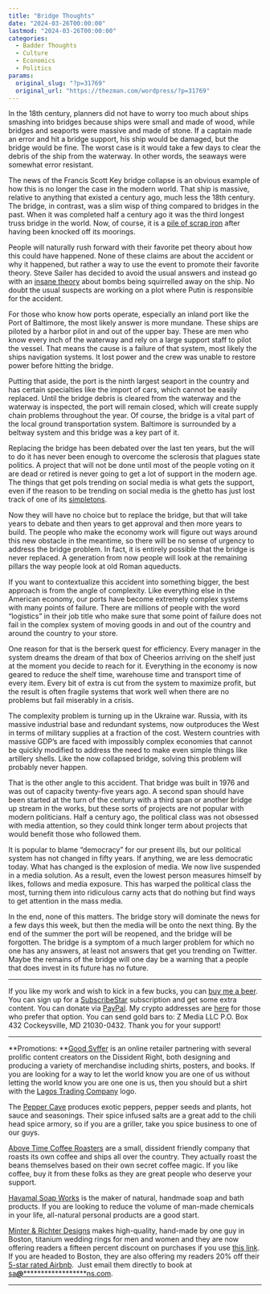 ```yaml
---
title: "Bridge Thoughts"
date: "2024-03-26T00:00:00"
lastmod: "2024-03-26T00:00:00"
categories:
  - Badder Thoughts
  - Culture
  - Economics
  - Politics
params:
  original_slug: "?p=31769"
  original_url: "https://thezman.com/wordpress/?p=31769"
---
```


In the 18th century, planners did not have to worry too much about ships
smashing into bridges because ships were small and made of wood, while
bridges and seaports were massive and made of stone. If a captain made
an error and hit a bridge support, his ship would be damaged, but the
bridge would be fine. The worst case is it would take a few days to
clear the debris of the ship from the waterway. In other words, the
seaways were somewhat error resistant.

The news of the Francis Scott Key bridge collapse is an obvious example
of how this is no longer the case in the modern world. That ship is
massive, relative to anything that existed a century ago, much less the
18th century. The bridge, in contrast, was a slim wisp of thing compared
to bridges in the past. When it was completed half a century ago it was
the third longest truss bridge in the world. Now, of course, it is a
[pile of scrap
iron](https://www.dailymail.co.uk/news/article-13239111/Maryland-Key-Bridge-collapses-struck-large-container-ship.html)
after having been knocked off its moorings.

People will naturally rush forward with their favorite pet theory about
how this could have happened. None of these claims are about the
accident or why it happened, but rather a way to use the event to
promote their favorite theory. Steve Sailer has decided to avoid the
usual answers and instead go with an
<a href="https://www.unz.com/isteve/this-is-bad-2/" rel="noopener"
target="_blank">insane theory</a> about bombs being squirrelled away on
the ship. No doubt the usual suspects are working on a plot where Putin
is responsible for the accident.

For those who know how ports operate, especially an inland port like the
Port of Baltimore, the most likely answer is more mundane. These ships
are piloted by a harbor pilot in and out of the upper bay. These are men
who know every inch of the waterway and rely on a large support staff to
pilot the vessel. That means the cause is a failure of that system, most
likely the ships navigation systems. It lost power and the crew was
unable to restore power before hitting the bridge.

Putting that aside, the port is the ninth largest seaport in the country
and has certain specialties like the import of cars, which cannot be
easily replaced. Until the bridge debris is cleared from the waterway
and the waterway is inspected, the port will remain closed, which will
create supply chain problems throughout the year. Of course, the bridge
is a vital part of the local ground transportation system. Baltimore is
surrounded by a beltway system and this bridge was a key part of it.

Replacing the bridge has been debated over the last ten years, but the
will to do it has never been enough to overcome the sclerosis that
plagues state politics. A project that will not be done until most of
the people voting on it are dead or retired is never going to get a lot
of support in the modern age. The things that get pols trending on
social media is what gets the support, even if the reason to be trending
on social media is the ghetto has just lost track of one of its <a
href="https://www.c-span.org/video/?c5101302/rep-crockett-reacts-white-privilege-remark"
rel="noopener" target="_blank">simpletons</a>.

Now they will have no choice but to replace the bridge, but that will
take years to debate and then years to get approval and then more years
to build. The people who make the economy work will figure out ways
around this new obstacle in the meantime, so there will be no sense of
urgency to address the bridge problem. In fact, it is entirely possible
that the bridge is never replaced. A generation from now people will
look at the remaining pillars the way people look at old Roman
aqueducts.

If you want to contextualize this accident into something bigger, the
best approach is from the angle of complexity. Like everything else in
the American economy, our ports have become extremely complex systems
with many points of failure. There are millions of people with the word
“logistics” in their job title who make sure that some point of failure
does not fail in the complex system of moving goods in and out of the
country and around the country to your store.

One reason for that is the berserk quest for efficiency. Every manager
in the system dreams the dream of that box of Cheerios arriving on the
shelf just at the moment you decide to reach for it. Everything in the
economy is now geared to reduce the shelf time, warehouse time and
transport time of every item. Every bit of extra is cut from the system
to maximize profit, but the result is often fragile systems that work
well when there are no problems but fail miserably in a crisis.

The complexity problem is turning up in the Ukraine war. Russia, with
its massive industrial base and redundant systems, now outproduces the
West in terms of military supplies at a fraction of the cost. Western
countries with massive GDP’s are faced with impossibly complex economies
that cannot be quickly modified to address the need to make even simple
things like artillery shells. Like the now collapsed bridge, solving
this problem will probably never happen.

That is the other angle to this accident. That bridge was built in 1976
and was out of capacity twenty-five years ago. A second span should have
been started at the turn of the century with a third span or another
bridge up stream in the works, but these sorts of projects are not
popular with modern politicians. Half a century ago, the political class
was not obsessed with media attention, so they could think longer term
about projects that would benefit those who followed them.

It is popular to blame “democracy” for our present ills, but our
political system has not changed in fifty years. If anything, we are
less democratic today. What has changed is the explosion of media. We
now live suspended in a media solution. As a result, even the lowest
person measures himself by likes, follows and media exposure. This has
warped the political class the most, turning them into ridiculous carny
acts that do nothing but find ways to get attention in the mass media.

In the end, none of this matters. The bridge story will dominate the
news for a few days this week, but then the media will be onto the next
thing. By the end of the summer the port will be reopened, and the
bridge will be forgotten. The bridge is a symptom of a much larger
problem for which no one has any answers, at least not answers that get
you trending on Twitter. Maybe the remains of the bridge will one day be
a warning that a people that does invest in its future has no future.

------------------------------------------------------------------------

If you like my work and wish to kick in a few bucks, you can
<a href="https://www.buymeacoffee.com/mujolulu" rel="noopener"
target="_blank">buy me a beer</a>. You can sign up for a
<a href="https://www.subscribestar.com/the-z-blog" rel="noopener"
target="_blank">SubscribeStar</a> subscription and get some extra
content. You can donate via <a
href="https://www.paypal.com/donate/?cmd=_s-xclick&amp;hosted_button_id=UDAS2Q8JYA6CN&amp;source=url"
rel="noopener" target="_blank">PayPal</a>. My crypto addresses are
<a href="https://thezman.com/wordpress/?page_id=22713" rel="noopener"
target="_blank">here</a> for those who prefer that option. You can send
gold bars to: Z Media LLC P.O. Box 432 Cockeysville, MD 21030-0432.
Thank you for your support!

------------------------------------------------------------------------

**Promotions: **<a href="https://goodsvffer.com/" rel="noopener" target="_blank">Good
Svffer</a> is an online retailer partnering with several prolific
content creators on the Dissident Right, both designing and producing a
variety of merchandise including shirts, posters, and books. If you are
looking for a way to let the world know you are one of us without
letting the world know you are one one is us, then you should but a
shirt with the
<a href="https://goodsvffer.com/products/lagos-trading-company"
rel="noopener" target="_blank">Lagos Trading Company</a> logo.

The <a href="https://peppercave.com/shop/ols/products" rel="noopener"
target="_blank">Pepper Cave</a> produces exotic peppers, pepper seeds
and plants, hot sauce and seasonings. Their spice infused salts are a
great add to the chili head spice armory, so if you are a griller, take
you spice business to one of our guys.

<a href="https://abovetimecoffee.com/" rel="noopener"
target="_blank">Above Time Coffee Roasters</a> are a small, dissident
friendly company that roasts its own coffee and ships all over the
country. They actually roast the beans themselves based on their own
secret coffee magic. If you like coffee, buy it from these folks as they
are great people who deserve your support.

<a href="https://havamalsoapworks.com/" rel="noopener"
target="_blank">Havamal Soap Works</a> is the maker of natural, handmade
soap and bath products. If you are looking to reduce the volume of
man-made chemicals in your life, all-natural personal products are a
good start.

<a href="https://www.minterandrichterdesigns.com/"
rel="noreferrer nofollow noopener" target="_blank">Minter &amp; Richter
Designs</a> makes high-quality, hand-made by one guy in Boston, titanium
wedding rings for men and women and they are now offering readers a
fifteen percent discount on purchases if you use
<a href="https://www.minterandrichterdesigns.com/discount/ZMAN"
rel="noreferrer nofollow noopener" target="_blank">this link</a>.
<span class="highlight"><span class="colour"><span class="font"><span class="size">If
you are headed to Boston, they are also offering my readers 20% off
their <a
href="https://www.airbnb.com/users/7988017/listings?user_id=7988017&amp;s=3"
rel="noopener noreferrer" target="_blank">5-star rated Airbnb</a>.  Just
email them directly to book at
<a href="mailto:sa***@*********************ns.com"
data-original-string="tBLU/wvOdWpxXdXJJ38gHw==cb7miNJTnGJvYeMsYwXEKallqf92Eac5FRVxaWFHQEBYYp9afvEAzezgQh1XSOxVuSF"><span
class="apbct-email-encoder"
data-original-string="gMuog9oy/9gbBcr9SLjFPg==cb7j5MYoKOR/WWxaGcGLyD4MYpdsoc7PEwhOZeAeeJaepbgqybuvDTEiVKqRP0zAWQL"
title="This contact has been encoded by Anti-Spam by CleanTalk. Click to decode. To finish the decoding make sure that JavaScript is enabled in your browser.">sa<span
class="apbct-blur">***</span>@<span
class="apbct-blur">*********************</span>ns.com</span></a>.</span></span></span></span>

------------------------------------------------------------------------
